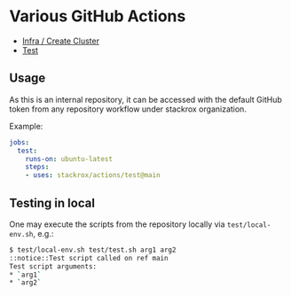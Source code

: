 # Various GitHub Actions

* [Infra / Create Cluster](infra/create-cluster/README.md)
* [Test](test/README.md)

## Usage

As this is an internal repository, it can be accessed with the default GitHub
token from any repository workflow under stackrox organization.

Example:

```yaml
jobs:
  test:
    runs-on: ubuntu-latest
    steps:
    - uses: stackrox/actions/test@main
```

## Testing in local

One may execute the scripts from the repository locally via `test/local-env.sh`,
e.g.:

```sh
$ test/local-env.sh test/test.sh arg1 arg2
::notice::Test script called on ref main
Test script arguments:
* `arg1`
* `arg2`
```
